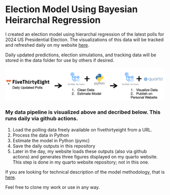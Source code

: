 # Election Model Using Bayesian Heirarchal Regression

I created an election model using hierarchal regression of the latest polls for 2024 US Presidential Election. The visualizations of this data will be tracked and refreshed daily on my website [here](https://alexbass.me).

Daily updated predictions, election simulations, and tracking data will be stored in the data folder for use by others if desired.

![](data_pipeline.png)

### My data pipeline is visualized above and decribed below. This runs daily via github actions.

1. Load the polling data freely available on fivethirtyeight from a URL.
2. Process the data in Python
3. Estimate the model in Python (pymc)
4. Save the daily outputs in this repository
5. Later in the day, my website loads these outputs (also via github actions) and generates three figures displayed on my quarto website. This step is done in my quarto website repository; not in this one.

If you are looking for technical description of the model methodology, that is [here](https://alexbass.me/projects/election_model_2024/methodology.pdf).

Feel free to clone my work or use in any way.
